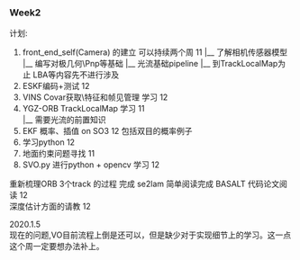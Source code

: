 ### Week2
计划:<br>
1. front_end_self(Camera) 的建立 可以持续两个周   11
   |__ 了解相机传感器模型
   |__ 编写对极几何\Pnp等基础
   |__ 光流基础pipeline
   |__ 到TrackLocalMap为止
   LBA等内容先不进行涉及
2. ESKF编码+测试 12                  
3. VINS Covar获取\特征和帧见管理 学习 12            
4. YGZ-ORB TrackLocalMap 学习 11    
   |__ 需要光流的前置知识
5. EKF 概率、插值 on SO3 12 
   包括双目的概率例子
6. 学习python 12 
7. 地面约束问题寻找      11 
8. SVO.py 进行python + opencv 学习 12

重新梳理ORB 3个track 的过程     完成
se2lam                       简单阅读完成
BASALT 代码论文阅读  12           
深度估计方面的请教    12

2020.1.5<br>
现在的问题,VO目前流程上倒是还可以，但是缺少对于实现细节上的学习。这一点这个周一定要想办法补上。